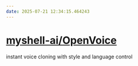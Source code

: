 ```yaml
---
date: 2025-07-21 12:34:15.464243
---
```


# [myshell-ai/OpenVoice](https://github.com/myshell-ai/OpenVoice)

instant voice cloning with style and language control